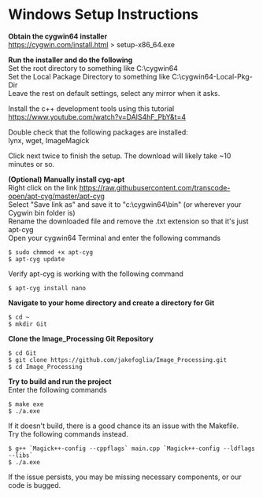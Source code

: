 # Windows Setup Instructions <br />
**Obtain the cygwin64 installer** <br />
https://cygwin.com/install.html  >  setup-x86_64.exe <br />

**Run the installer and do the following** <br />
Set the root directory to something like C:\cygwin64 <br />
Set the Local Package Directory to something like C:\cygwin64-Local-Pkg-Dir <br />
Leave the rest on default settings, select any mirror when it asks. <br />
    
Install the c++ development tools using this tutorial <br />
https://www.youtube.com/watch?v=DAlS4hF_PbY&t=4 <br />
    
Double check that the following packages are installed: <br />
    lynx, wget, ImageMagick <br />
        
Click next twice to finish the setup. The download will likely take ~10 minutes or so. 
 
 
**(Optional) Manually install cyg-apt** <br />
Right click on the link https://raw.githubusercontent.com/transcode-open/apt-cyg/master/apt-cyg <br />
Select "Save link as" and save it to "c:\cygwin64\bin" (or wherever your Cygwin bin folder is) <br />
Rename the downloaded file and remove the .txt extension so that it's just apt-cyg <br />
Open your cygwin64 Terminal and enter the following commands <br />
        
    $ sudo chmmod +x apt-cyg 
    $ apt-cyg update
        
Verify apt-cyg is working with the following command <br />

    $ apt-cyg install nano
        
**Navigate to your home directory and create a directory for Git** <br />
    
    $ cd ~
    $ mkdir Git

**Clone the Image_Processing Git Repository** <br />

    $ cd Git
    $ git clone https://github.com/jakefoglia/Image_Processing.git
    $ cd Image_Processing

**Try to build and run the project** <br />
Enter the following commands

    $ make exe
    $ ./a.exe
        
If it doesn't build, there is a good chance its an issue with the Makefile. <br />
Try the following commands instead.
    
    $ g++ `Magick++-config --cppflags` main.cpp `Magick++-config --ldflags --libs`
    $ ./a.exe

If the issue persists, you may be missing necessary components, or our code is bugged. <br />
